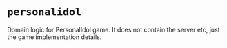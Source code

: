 # `personalidol`

Domain logic for PersonalIdol game. It does not contain the server etc, just the game implementation details.
